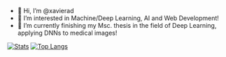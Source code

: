 - 👋 Hi, I’m @xavierad
- 👀 I’m interested in Machine/Deep Learning, AI and Web Development!
- 🌱 I’m currently finishing my Msc. thesis in the field of Deep Learning, applying DNNs to medical images!
<!-- - 💞️ I’m looking to collaborate on ...
- 📫 How to reach me ... --->

[![Stats](https://github-readme-stats.vercel.app/api?username=xavierad&include_all_commits&count_private=true&show_icons=true&theme=merko)](https://github.com/anuraghazra/github-readme-stats)
[![Top Langs](https://github-readme-stats.vercel.app/api/top-langs/?username=xavierad&layout=compact&theme=merko)](https://github.com/anuraghazra/github-readme-stats)


<!---
xavierad/xavierad is a ✨ special ✨ repository because its `README.md` (this file) appears on your GitHub profile.
You can click the Preview link to take a look at your changes.
--->
